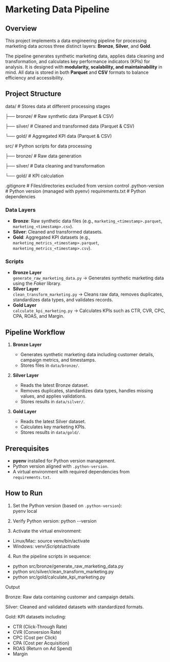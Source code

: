 # Marketing Data Pipeline

## Overview
This project implements a data engineering pipeline for processing marketing data across three distinct layers: **Bronze**, **Silver**, and **Gold**.  

The pipeline generates synthetic marketing data, applies data cleaning and transformation, and calculates key performance indicators (KPIs) for analysis. It is designed with **modularity, scalability, and maintainability** in mind. All data is stored in both **Parquet** and **CSV** formats to balance efficiency and accessibility.

## Project Structure

data/ # Stores data at different processing stages

├── bronze/ # Raw synthetic data (Parquet & CSV)

├── silver/ # Cleaned and transformed data (Parquet & CSV)

└── gold/ # Aggregated KPI data (Parquet & CSV)

src/ # Python scripts for data processing

├── bronze/ # Raw data generation

├── silver/ # Data cleaning and transformation

└── gold/ # KPI calculation

.gitignore # Files/directories excluded from version control
.python-version # Python version (managed with pyenv)
requirements.txt # Python dependencies


### Data Layers
- **Bronze**: Raw synthetic data files (e.g., `marketing_<timestamp>.parquet`, `marketing_<timestamp>.csv`).  
- **Silver**: Cleaned and transformed datasets.  
- **Gold**: Aggregated KPI datasets (e.g., `marketing_metrics_<timestamp>.parquet`, `marketing_metrics_<timestamp>.csv`).  

### Scripts
- **Bronze Layer**  
  `generate_raw_marketing_data.py` → Generates synthetic marketing data using the *Faker* library.  
- **Silver Layer**  
  `clean_transform_marketing.py` → Cleans raw data, removes duplicates, standardizes data types, and validates records.  
- **Gold Layer**  
  `calculate_kpi_marketing.py` → Calculates KPIs such as CTR, CVR, CPC, CPA, ROAS, and Margin.  

## Pipeline Workflow
1. **Bronze Layer**  
   - Generates synthetic marketing data including customer details, campaign metrics, and timestamps.  
   - Stores files in `data/bronze/`.  

2. **Silver Layer**  
   - Reads the latest Bronze dataset.  
   - Removes duplicates, standardizes data types, handles missing values, and applies validations.  
   - Stores results in `data/silver/`.  

3. **Gold Layer**  
   - Reads the latest Silver dataset.  
   - Calculates key marketing KPIs.  
   - Stores results in `data/gold/`.  

## Prerequisites
- **pyenv** installed for Python version management.  
- Python version aligned with `.python-version`.  
- A virtual environment with required dependencies from `requirements.txt`.  

## How to Run

1. Set the Python version (based on `.python-version`):  
  pyenv local

2. Verify Python version:
  python --version

3. Activate the virtual environment:
- Linux/Mac: source venv/bin/activate
- Windows: venv\Scripts\activate

4. Run the pipeline scripts in sequence:
- python src/bronze/generate_raw_marketing_data.py
- python src/silver/clean_transform_marketing.py
- python src/gold/calculate_kpi_marketing.py

Output

Bronze: Raw data containing customer and campaign details.

Silver: Cleaned and validated datasets with standardized formats.

Gold: KPI datasets including:
  - CTR (Click-Through Rate)
  - CVR (Conversion Rate)
  - CPC (Cost per Click)
  - CPA (Cost per Acquisition)
  - ROAS (Return on Ad Spend)
  - Margin
